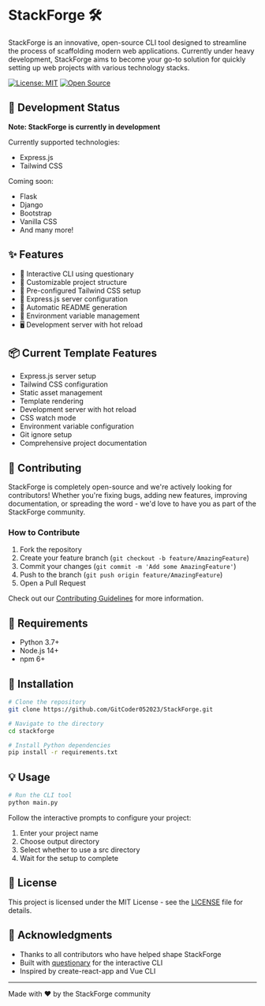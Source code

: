 # StackForge 🛠️

StackForge is an innovative, open-source CLI tool designed to streamline the process of scaffolding modern web applications. Currently under heavy development, StackForge aims to become your go-to solution for quickly setting up web projects with various technology stacks.

[![License: MIT](https://img.shields.io/badge/License-MIT-yellow.svg)](https://opensource.org/licenses/MIT)
[![Open Source](https://badges.frapsoft.com/os/v1/open-source.svg?v=103)](https://opensource.org/)

## 🚧 Development Status

**Note: StackForge is currently in development**

Currently supported technologies:
- Express.js
- Tailwind CSS

Coming soon:
- Flask
- Django
- Bootstrap
- Vanilla CSS
- And many more!

## ✨ Features

- 🎯 Interactive CLI using questionary
- 📁 Customizable project structure
- 🎨 Pre-configured Tailwind CSS setup
- 🚀 Express.js server configuration
- 📝 Automatic README generation
- 🔧 Environment variable management
- 🖥️ Development server with hot reload

## 📦 Current Template Features

- Express.js server setup
- Tailwind CSS configuration
- Static asset management
- Template rendering
- Development server with hot reload
- CSS watch mode
- Environment variable configuration
- Git ignore setup
- Comprehensive project documentation

## 🤝 Contributing

StackForge is completely open-source and we're actively looking for contributors! Whether you're fixing bugs, adding new features, improving documentation, or spreading the word - we'd love to have you as part of the StackForge community.

### How to Contribute

1. Fork the repository
2. Create your feature branch (`git checkout -b feature/AmazingFeature`)
3. Commit your changes (`git commit -m 'Add some AmazingFeature'`)
4. Push to the branch (`git push origin feature/AmazingFeature`)
5. Open a Pull Request

Check out our [Contributing Guidelines](CONTRIBUTING.md) for more information.

## 📝 Requirements

- Python 3.7+
- Node.js 14+
- npm 6+

## 🔧 Installation

```bash
# Clone the repository
git clone https://github.com/GitCoder052023/StackForge.git

# Navigate to the directory
cd stackforge

# Install Python dependencies
pip install -r requirements.txt
```

## 💡 Usage

```bash
# Run the CLI tool
python main.py
```

Follow the interactive prompts to configure your project:
1. Enter your project name
2. Choose output directory
3. Select whether to use a src directory
4. Wait for the setup to complete

## 📄 License

This project is licensed under the MIT License - see the [LICENSE](https://github.com/GitCoder052023/StackForge/blob/main/Licence.md) file for details.

## 🙏 Acknowledgments

- Thanks to all contributors who have helped shape StackForge
- Built with [questionary](https://github.com/tmbo/questionary) for the interactive CLI
- Inspired by create-react-app and Vue CLI

---

Made with ❤️ by the StackForge community